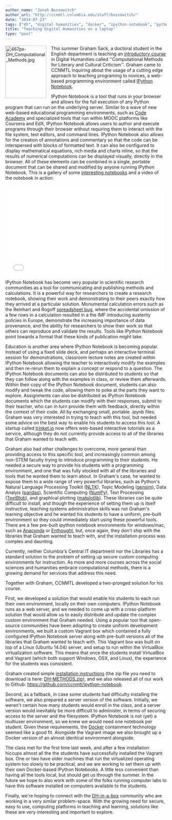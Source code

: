 ```yaml
---
author_name: "Jonah Bossewitch"
author_url: "http://ccnmtl.columbia.edu/staff/bossewitch/"
date: "2014-07-23"
tags: ["dh", "digital humanities", "docker", "ipython-notebook", "python", "vagrant"]
title: "Teaching Digital Humanities on a laptop"
type: "post"
---
```


<p><a href="http://ccnmtl.columbia.edu/compiled/467px-DH_Computational_Methods.jpg"> <img alt="467px-DH_Computational_Methods.jpg" src="http://ccnmtl.columbia.edu/compiled/assets_c/2014/07/467px-DH_Computational_Methods-thumb-467x599-1124.jpg" width="128" height="164" align=left class="mt-image-left" style="padding-bottom: 6px; padding-right: 12px;"/></a>This summer Graham Sack, a doctoral student in the English department is teaching an <a href="http://www.columbia.edu/cu/bulletin/uwb/subj/ENGL/S3024-20142-001/">introductory course</a> in Digital Humanities called ''Computational Methods for Literary and Cultural Criticism''. Graham came to <span class="caps">CCNMTL </span>inquiring about the usage of a cutting edge approach to teaching programing to novices, a web-based programming environment called <a href="http://ipython.org/notebook.html">IPython Notebook</a>.</p>

<!--more-->

<p>IPython Notebook is a tool that runs in your browser and allows for the full execution of any Python program that can run on the underlying server. Similar to a wave of new web-based educational programming environments, such as <a href="http://www.codecademy.com/">Code Academy</a> and specialized tools that run within <span class="caps">MOOC </span>platforms like Coursera and EdX, IPython Notebook allows users to author and execute programs through their browser without requiring them to interact with the file system, text editors, and command lines. IPython Notebook also allows for the creation of annotations and commentary so that the code can be interspersed with blocks of formatted text. It can also be configured to display mathematical equations, rich media and charts inline, so that the results of numerical computations can be displayed visually, directly in the browser. All of these elements can be combined in a single, portable document that can be shared and modified by anyone running IPython Notebook. This is a gallery of some <a href="http://+https://github.com/ipython/ipython/wiki/A-gallery-of-interesting-IPython-Notebooks#introductory-tutorials">interesting notebooks</a> and a video of the notebook in action:</p>

<p><iframe width="500" height="281" src="//www.youtube.com/embed/H6dLGQw9yFQ?rel=0" frameborder="0" allowfullscreen></iframe></p>

<p>IPython Notebook has become very popular in scientific research communities as a tool for communicating and publishing methods and calculations. It is a powerful way for researchers to create a research notebook, showing their work and demonstrating to their peers exactly how they arrived at a particular solution. Monumental calculation errors such as the Reinhart and Rogoff <a href="http://www.theguardian.com/politics/2013/apr/18/uncovered-error-george-osborne-austerity">spreadsheet bug</a>, where the accidental omission of a few rows in a calculation resulted in a the <span class="caps">IMF </span>introducing austerity policies in Europe, demonstrate the increasing importance of data provenance, and the ability for researchers to show their work so that others can reproduce and validate the results. Tools like IPython Notebook point towards a format that these kinds of publication might take.</p>

<p>Education is another area where IPython Notebook is becoming popular. Instead of using a fixed slide deck, and perhaps an interactive terminal session for demonstrations, classroom lecture notes are created within IPython Notebook allowing the teacher to interactively modify the examples and then re-rerun them to explain a concept or respond to a question. The IPython Notebook documents can also be distributed to students so that they can follow along with the examples in class, or review them afterwards. Within their copy of the IPython Notebook document, students can also modify and tweak the code, allowing them to poke at the parts they want to explore. Assignments can also be distributed as IPython Notebook documents which the students can modify with their responses, submit to their teacher, who can in turn provide them with feedback, directly within the context of their code. All by exchanging small, portable .ipynb files. Graham was very interested in trying to teach with this tool, but needed some advice on the best way to enable his students to access this tool. A startup called <a href="https://trinket.io/">trinket.io</a> now offers web-based interactive tutorials as a service, although they do not currently provide access to all of the libraries that Graham wanted to teach with.</p>

<p>Graham also had other challenges to overcome, more general than providing access to this specific tool, and increasingly common among non-STEM faculty trying to introduce programming to their students. He needed a secure way to provide his students with a programming environment, and one that was fully stocked with all of the libraries and tools that he wanted them to learn about. In Graham's case, he wanted to expose them to a wide range of very powerful libraries, such as Python's Natural Language Processing Toolkit (<a href="http://www.nltk.org/"><span class="caps">NLTK</span></a>), Topic Modeling (<a href="http://radimrehurek.com/gensim/">gensim</a>), Data Analyis (<a href="http://pandas.pydata.org/">pandas</a>), Scientific Computing (<a href="http://www.numpy.org/">NumPy</a>), Text Processing (<a href="http://textblob.readthedocs.org/en/dev/">TextBlob</a>), and graphical plotting (<a href="http://matplotlib.org/">matplotlib</a>). These libraries can be quite difficult to install, and though the experience of setting them up is itself instructive, teaching systems administration skills was not Graham's learning objective and he wanted his students to have a uniform, pre-built environment so they could immediately start using these powerful tools. There are a few pre-built ipython notebook environments for windows/mac, such as <a href="http://docs.continuum.io/anaconda/pkg-docs.html">Anaconda</a> or <a href="https://www.enthought.com/products/epd/free/">Enthought</a>, but, once again, they don't ship with the libraries that Graham wanted to teach with, and the installation process was complex and daunting.</p>

<p>Currently, neither Columbia's Central IT department nor the Libraries has a standard solution to the problem of setting up secure custom computing environments for instruction. As more and more courses across the social sciences and humanities embrace computational methods, there is a growing demand for services that address this need.</p>

<p>Together with Graham, <span class="caps">CCNMTL </span>developed a two-pronged solution for his course.</p>

<p>First, we developed a solution that would enable his students to each run their own environment, locally on their own computers. IPython Notebook runs as a web server, and we needed to come up with a cross-platform solution that would allow us to easily distribute and update the complex custom environment that Graham needed. Using a popular tool that open-source communities have been adopting to create uniform development environments, we built a custom Vagrant box which contained a fully configured IPython Notebook server along with pre-built versions all of the libraries that Graham wanted to teach with. This Vagrant box was built on top of a Linux (Ubuntu 14.04) server, and setup to run within the VirtualBox virtualization software. This means that once the students install VirtualBox and Vagrant (which both support Windows, <span class="caps">OSX, </span>and Linux), the experience for the students was consistent.</p>

<p>Graham created simple <a href="http://ccnmtl.columbia.edu/compiled/Simplified-IPython-Installation-V2.pdf">installation instructions</a> (the zip file you need to download is here: <a href="http://ccnmtl.columbia.edu/compiled/DH-METHODS.zip">DH-METHODS.zip</a>), and we also released all of our work to Github: <a href="https://github.com/ccnmtl/ipython-notebook">https://github.com/ccnmtl/ipython-notebook</a>.</p>

<p>Second, as a fallback, in case some students had difficulty installing the software, we also prepared a server version of the software. Initially, we weren't certain how many students would enroll in the class, and a server version would inevitably be more difficult to administer, in terms of securing access to the server and the filesystem. IPython Notebook is not (yet) a multiuser environment, so we knew we would need one notebook per student. Given these requirements, the <a href="http://docker.com/">Docker</a> containment technology seemed like a good fit. Alongside the Vagrant image we also brought up a Docker version of an almost identical environment alongside.</p>

<p>The class met for the first time last week, and after a few installation hiccups almost all the the students have successfully installed the Vagrant box. One or two have older machines that run the virtualized operating system too slowly to be practical, and we are working to set them up with their own Docker-based IPython Notebooks. A little less convenient than having all the tools local, but should get us through the summer. In the future we hope to also work with some of the folks running computer labs to have this software installed on computers available to the students.</p>

<p>Finally, we're hoping to connect with the <a href="http://dhbox.org/">DH-in-a-box</a> community who are working in a very similar problem-space.  With the growing need for secure, easy to use, computing platforms in teaching and learning, solutions like these are very interesting and important to explore. </p>
